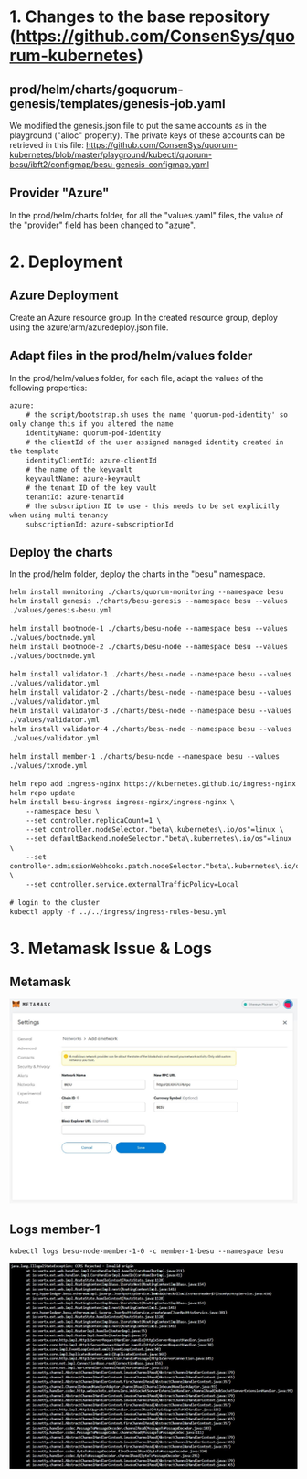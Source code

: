 # 1. Changes to the base repository (https://github.com/ConsenSys/quorum-kubernetes)

## prod/helm/charts/goquorum-genesis/templates/genesis-job.yaml
We modified the genesis.json file to put the same accounts as in the playground ("alloc" property).
The private keys of these accounts can be retrieved in this file:
https://github.com/ConsenSys/quorum-kubernetes/blob/master/playground/kubectl/quorum-besu/ibft2/configmap/besu-genesis-configmap.yaml

## Provider "Azure"
In the prod/helm/charts folder, for all the "values.yaml" files, the value of the "provider" field has been changed to "azure".

# 2. Deployment

## Azure Deployment
Create an Azure resource group.
In the created resource group, deploy using the azure/arm/azuredeploy.json file.

## Adapt files in the prod/helm/values folder
In the prod/helm/values folder, for each file, adapt the values of the following properties:


    azure:
	    # the script/bootstrap.sh uses the name 'quorum-pod-identity' so only change this if you altered the name
	    identityName: quorum-pod-identity
	    # the clientId of the user assigned managed identity created in the template
	    identityClientId: azure-clientId
	    # the name of the keyvault
	    keyvaultName: azure-keyvault
	    # the tenant ID of the key vault
	    tenantId: azure-tenantId
	    # the subscription ID to use - this needs to be set explicitly when using multi tenancy
	    subscriptionId: azure-subscriptionId

## Deploy the charts
In the prod/helm folder, deploy the charts in the "besu" namespace.

    helm install monitoring ./charts/quorum-monitoring --namespace besu
    helm install genesis ./charts/besu-genesis --namespace besu --values ./values/genesis-besu.yml
    
    helm install bootnode-1 ./charts/besu-node --namespace besu --values ./values/bootnode.yml
    helm install bootnode-2 ./charts/besu-node --namespace besu --values ./values/bootnode.yml
    
    helm install validator-1 ./charts/besu-node --namespace besu --values ./values/validator.yml
    helm install validator-2 ./charts/besu-node --namespace besu --values ./values/validator.yml
    helm install validator-3 ./charts/besu-node --namespace besu --values ./values/validator.yml
    helm install validator-4 ./charts/besu-node --namespace besu --values ./values/validator.yml
    
    helm install member-1 ./charts/besu-node --namespace besu --values ./values/txnode.yml
    
    helm repo add ingress-nginx https://kubernetes.github.io/ingress-nginx
    helm repo update
    helm install besu-ingress ingress-nginx/ingress-nginx \
        --namespace besu \
        --set controller.replicaCount=1 \
        --set controller.nodeSelector."beta\.kubernetes\.io/os"=linux \
        --set defaultBackend.nodeSelector."beta\.kubernetes\.io/os"=linux \
        --set controller.admissionWebhooks.patch.nodeSelector."beta\.kubernetes\.io/os"=linux \
        --set controller.service.externalTrafficPolicy=Local

    # login to the cluster
    kubectl apply -f ../../ingress/ingress-rules-besu.yml


# 3. Metamask Issue & Logs

## Metamask

![Metamask Connection](https://github.com/YounesBM/logs-quorum/blob/main/Metamask%20network.JPG?raw=true)

## Logs member-1

    kubectl logs besu-node-member-1-0 -c member-1-besu --namespace besu

![Member-1 logs](https://github.com/YounesBM/logs-quorum/blob/main/Metamask.JPG?raw=true)